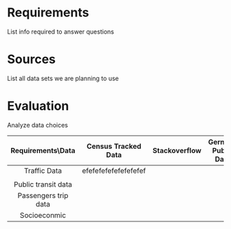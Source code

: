 # Requirements
List info required to answer questions

# Sources
List all data sets we are planning to use

# Evaluation
Analyze data choices

| Requirements\Data    | Census Tracked Data | Stackoverflow | Gerneral Public Data |
|:--------------------:|:-------------------:|:-------------:|:--------------------:|
| Traffic Data         | efefefefefefefefefef|               |                      | 
|                      |                     |               |                      |
| Public transit data  |                     |               |                      |
| Passengers trip data |                     |               |                      |
| Socioeconmic         |                     |               |                      |
